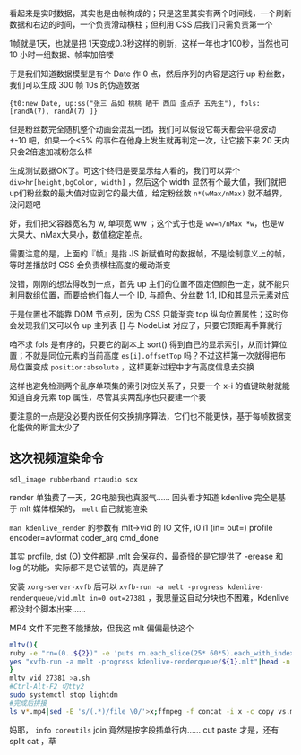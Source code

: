 看起来是实时数据，其实也是由帧构成的；只是这里其实有两个时间线，一个刷新数据和右边的时间，一个负责滑动横柱；但利用 CSS 后我们只需负责第一个

1帧就是1天，也就是把 1天变成0.3秒这样的刷新，这样一年也才100秒，当然也可 10 小时一组数据、帧率加倍喽

于是我们知道数据模型是有个 Date 作 0 点，然后序列的内容是这行 up 粉丝数，我们可以生成 300 帧 10s 的伪造数据

`{t0:new Date, up:ss("张三 品如 桃桃 晒干 西瓜 歪点子 五先生"), fols: [randA(7), randA(7) ]}`

但是粉丝数完全随机整个动画会混乱一团，我们可以假设它每天都会平稳波动 +-10 吧，如果一个<5% 的事件在他身上发生就再判定一次，让它接下来 20 天内只会2倍速加减粉怎么样

生成测试数据OK了。可这个终归是要显示给人看的，我们可以弄个 `div>hr[height,bgColor, width]` ，然后这个 width 显然有个最大值，我们就把up们粉丝数的最大值对应到它的最大值，给定粉丝数 `n*(wMax/nMax)` 就不越界，没问题吧

好，我们把父容器宽名为  w, 单项宽 ww ；这个式子也是 `ww=n/nMax *w`，也是w大果大、nMax大果小，数值稳定差点。

需要注意的是，上面的『帧』是指 JS 新赋值时的数据帧，不是绘制意义上的帧，等时差播放时 CSS 会负责横柱高度的缓动渐变

没错，刚刚的想法得改到一点，首先 up 主们的位置不固定但颜色一定，就不能只利用数组位置，而要给他们每人一个 ID, 与颜色、分丝数 1:1, ID和其显示元素对应 

于是位置也不能靠 DOM 节点列，因为 CSS 只能渐变 top 纵向位置属性；这时你会发现我们又可以令 up 主列表 [] 与 NodeList 对应了，只要它顶距离手算就行

咱不求 fols 是有序的，只要它的副本上 sort() 得到自己的显示索引，从而计算位置；不就是同位元素的当前高度 `es[i].offsetTop` 吗？不过这样第一次就得把布局位置变成 `position:absolute` ，这样更新过程中才有高度信息去交换

这样也避免检测两个乱序单项集的索引对应关系了，只要一个 x-i 的值键映射就能知道自身元素 top 属性，尽管其实两乱序也只要建一个表

要注意的一点是没必要内嵌任何交换排序算法，它们也不能更快，基于每帧数据变化能做的断言太少了

## 这次视频渲染命令

`sdl_image rubberband rtaudio sox `

render 单独费了一天，2G电脑我也真服气…… 回头看才知道 kdenlive 完全是基于 mlt 媒体框架的， `melt` 自己就能渲染

`man kdenlive_render` 的参数有 mlt->vid 的 IO 文件, i0 i1 (in= out=) profile encoder=avformat coder_arg cmd_done

其实 profile, dst (O) 文件都是 .mlt 会保存的，最奇怪的是它提供了 -erease 和 log 的功能，实际都不是它该管的，真是醉了

安装 `xorg-server-xvfb` 后可以 `xvfb-run -a melt -progress kdenlive-renderqueue/vid.mlt in=0 out=27381` ，我思量这自动分块也不困难，Kdenlive 都没封个脚本出来……

MP4 文件不完整不能播放，但我这 mlt 偏偏最快这个

```bash
mltv(){
ruby -e "rn=(0..${2})" -e 'puts rn.each_slice(25* 60*5).each_with_index.map{|a,no| i0,i1=a.minmax; "in=#{i0} out=#{i1}; mv vid.mp4 v#{no}.mp4"}.join("\n")'>l
yes "xvfb-run -a melt -progress kdenlive-renderqueue/${1}.mlt"|head -n `wc -l l|cut -d ' ' -f 1`|paste - l
}
mltv vid 27381 >a.sh
#Ctrl-Alt-F2 切tty2
sudo systemctl stop lightdm
#完成后拼接
ls v*.mp4|sed -E 's/(.*)/file \0/'>x;ffmpeg -f concat -i x -c copy vs.mp4
```

妈耶， `info coreutils` join 竟然是按字段插单行内…… cut paste 才是，还有 split cat ，草
